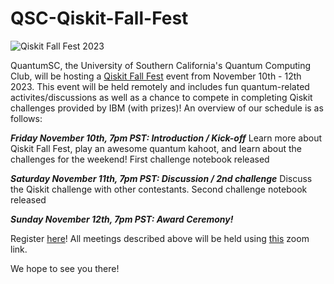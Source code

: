 # QSC-Qiskit-Fall-Fest
![Qiskit Fall Fest 2023](https://user-images.githubusercontent.com/95167383/266774144-4f4a8065-60d9-4753-8f7b-33d406a556fc.png)

QuantumSC, the University of Southern California's Quantum Computing Club, will be hosting a [Qiskit Fall Fest](https://qiskit.org/events/fall-fest) event from November 10th - 12th 2023. This event will be held remotely and includes fun quantum-related activites/discussions as well as a chance to compete in completing Qiskit challenges provided by IBM (with prizes)! An overview of our schedule is as follows:

_**Friday November 10th, 7pm PST: Introduction / Kick-off**_
Learn more about Qiskit Fall Fest, play an awesome quantum kahoot, and learn about the challenges for the weekend! First challenge notebook released

_**Saturday November 11th, 7pm PST: Discussion / 2nd challenge**_
Discuss the Qiskit challenge with other contestants. Second challenge notebook released

_**Sunday November 12th, 7pm PST: Award Ceremony!**_

Register [here](https://forms.gle/puA81u8f2VKua7DS9)! All meetings described above will be held using [this](https://usc.zoom.us/j/92482918384) zoom link.

We hope to see you there!
